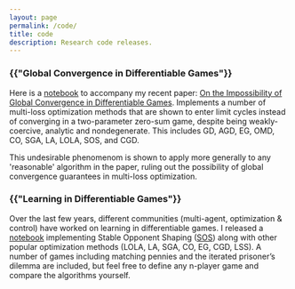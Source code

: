```yaml
---
layout: page
permalink: /code/
title: code
description: Research code releases.
---
```


<h3 class="code">{{"Global Convergence in Differentiable Games"}}</h3>

Here is a <a href="https://github.com/aletcher/impossibility-global-convergence" target="_blank">notebook</a> to accompany my recent paper: <a href="https://arxiv.org/pdf/2005.12649.pdf" target="_blank">On the Impossibility of Global Convergence in Differentiable Games</a>. Implements a number of multi-loss optimization methods that are shown to enter limit cycles instead of converging in a two-parameter zero-sum game, despite being weakly-coercive, analytic and nondegenerate. This includes GD, AGD, EG, OMD, CO, SGA, LA, LOLA, SOS, and CGD.

This undesirable phenomenom is shown to apply more generally to any 'reasonable' algorithm in the paper, ruling out the possibility of global convergence guarantees in multi-loss optimization.

<h3 class="code">{{"Learning in Differentiable Games"}}</h3>

Over the last few years, different communities (multi-agent, optimization & control) have worked on learning in differentiable games. I released a <a href="https://github.com/aletcher/stable-opponent-shaping" target="_blank">notebook</a> implementing Stable Opponent Shaping (<a href="https://openreview.net/pdf?id=SyGjjsC5tQ" target="_blank">SOS</a>) along with other popular optimization methods (LOLA, LA, SGA, CO, EG, CGD, LSS). A number of games including matching pennies and the iterated prisoner’s dilemma are included, but feel free to define any n-player game and compare the algorithms yourself.
